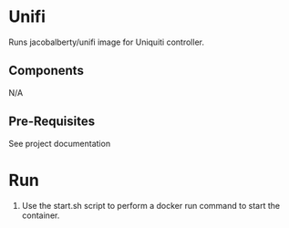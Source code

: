 # Unifi #
Runs jacobalberty/unifi image for Uniquiti controller.

## Components ##
N/A

## Pre-Requisites ##
See project documentation

# Run #
1. Use the start.sh script to perform a docker run command to start the container.
